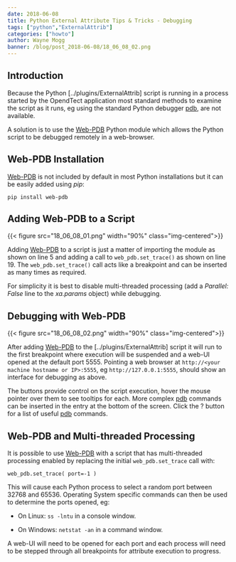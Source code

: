 ```yaml
---
date: 2018-06-08
title: Python External Attribute Tips & Tricks - Debugging
tags: ["python","ExternalAttrib"]
categories: ["howto"]
author: Wayne Mogg
banner: /blog/post_2018-06-08/18_06_08_02.png
---
```


## Introduction
Because the Python [../plugins/ExternalAttrib] script is running in a process started by the OpendTect application most standard methods to examine the script as it runs, eg using the standard Python debugger [pdb](https://docs.python.org/3/library/pdb.html), are not available.

A solution is to use the [Web-PDB](https://github.com/romanvm/python-web-pdb) Python module which allows the Python script to be debugged remotely in a web-browser.

## Web-PDB Installation

[Web-PDB](https://github.com/romanvm/python-web-pdb) is not included by default in most Python installations but it can be easily added using *pip*:

`pip install web-pdb`

## Adding Web-PDB to a Script
{{< figure src="18_06_08_01.png"  width="90%" class="img-centered">}}

Adding [Web-PDB](https://github.com/romanvm/python-web-pdb) to a script is just a matter of importing the module as shown on line 5 and adding a call to  `web_pdb.set_trace()` as shown on line 19. The `web_pdb.set_trace()` call acts like a breakpoint and can be inserted as many times as required.

For simplicity it is best to disable multi-threaded processing (add a *Parallel: False* line to the *xa.params* object) while debugging.

## Debugging with Web-PDB
{{< figure src="18_06_08_02.png"  width="90%" class="img-centered">}}

After adding [Web-PDB](https://github.com/romanvm/python-web-pdb) to the [../plugins/ExternalAttrib] script it will run to the first breakpoint where execution will be suspended and a web-UI opened at the default port 5555. Pointing a web browser at `http://<your  machine hostname or IP>:5555`, eg `http://127.0.0.1:5555`, should show an interface for debugging as above.

The buttons provide control on the script execution, hover the mouse pointer over them to see tooltips for each. More complex [pdb](https://docs.python.org/3/library/pdb.html) commands can be inserted in the entry at the bottom of the screen. Click the ? button for a list of useful [pdb](https://docs.python.org/3/library/pdb.html) commands.

## Web-PDB and Multi-threaded Processing

It is possible to use [Web-PDB](https://github.com/romanvm/python-web-pdb) with a script that has multi-threaded processing enabled by replacing the initial `web_pdb.set_trace` call with:

`web_pdb.set_trace( port=-1 )`

This will cause each Python process to select a random port between 32768 and 65536. Operating System specific commands can then be used to determine the ports opened, eg:

-  On Linux: `ss -lntu` in a console window.

-  On Windows: `netstat -an` in a command window.

A web-UI will need to be opened for each port and each process will need to be stepped through all breakpoints for attribute execution to progress.
